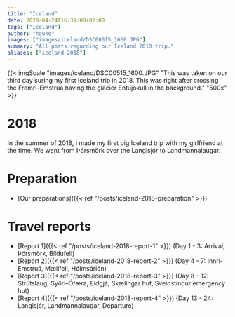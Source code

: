 ```yaml
---
title: "Iceland"
date: 2020-04-24T16:39:08+02:00
tags: ["iceland"]
author: "hauke"
images: ["images/iceland/DSC00515_1600.JPG"]
summary: "All posts regarding our Iceland 2018 trip."
aliases: ["iceland-2018"]
---
```


{{< imgScale "images/iceland/DSC00515_1600.JPG" "This was taken on our third day suring my first Iceland trip in 2018. This was right after crossing the Fremri-Emstruá having the glacier Entujökull in the background." "500x" >}}

# 2018

In the summer of 2018, I made my first big Iceland trip with my girlfriend at the time.
We went from Þórsmörk over the Langisjór to Landmannalaugar.

# Preparation

* [Our preparations]({{< ref "/posts/iceland-2018-preparation" >}})

# Travel reports

* [Report 1]({{< ref "/posts/iceland-2018-report-1" >}}) (Day 1 - 3: Arrival, Þórsmörk, Bíldufell)
* [Report 2]({{< ref "/posts/iceland-2018-report-2" >}}) (Day 4 - 7: Innri-Emstruá, Mælifell, Hólmsárlón)
* [Report 3]({{< ref "/posts/iceland-2018-report-3" >}}) (Day 8 - 12: Strútslaug, Syðri–Ófæra, Eldgjá, Skælingar hut, Sveinstindur emergency hut)
* [Report 4]({{< ref "/posts/iceland-2018-report-4" >}}) (Day 13 - 24: Langisjór, Landmannalaugar, Departure)
